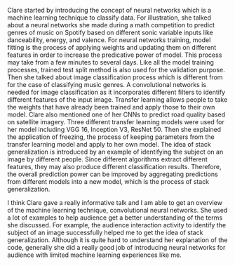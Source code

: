 Clare started by introducing the concept of neural networks which is a machine learning technique to classify data. For illustration, she talked about a neural networks she made during a math competition to predict genres of music on Spotify based on different sonic variable inputs like danceability, energy, and valence. For neural networks training, model fitting is the process of applying weights and updating them on different features in order to increase the predicative power of model. This process may take from a few minutes to several days. Like all the model training processes, trained test split method is also used for the validation purpose. Then she talked about image classification process which is different from for the case of classifying music genres. A convolutional networks is needed for image classification as it incorporates different filters to identify different features of the input image. Transfer learning allows people to take the weights that have already been trained and apply those to their own model. Clare also mentioned one of her CNNs to predict road quality based on satellite imagery. Three different transfer learning models were used for her model including VGG 16, Inception V3, ResNet 50. Then she explained the application of freezing, the process of keeping parameters from the transfer learning model and apply to her own model.  The idea of stack generalization is introduced by an example of identifying the subject on an image by different people. Since different algorithms extract different features, they may also produce different classification results. Therefore, the overall prediction power can be improved by aggregating predictions from different models into a new model, which is the process of stack generalization.

I think Clare gave a really informative talk and I am able to get an overview of the machine learning technique, convolutional neural networks. She used a lot of examples to help audience get a better understanding of the terms she discussed. For example, the audience interaction activity to identify the subject of an image successfully helped me to get the idea of stack generalization. Although it is quite hard to understand her explanation of the code, generally she did a really good job of introducing neural networks for audience with limited machine learning experiences like me. 

